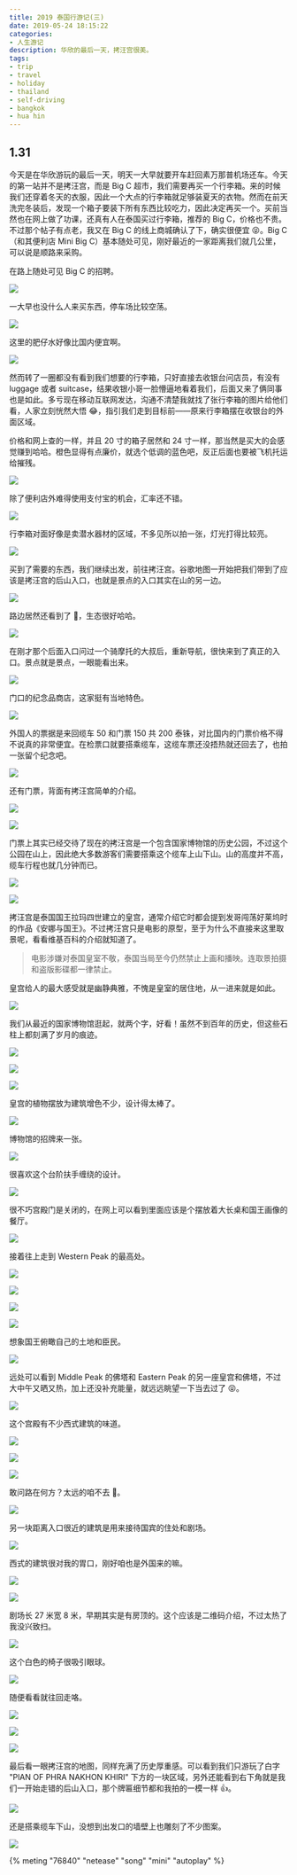 ```yaml
---
title: 2019 泰国行游记(三)
date: 2019-05-24 18:15:22
categories:
- 人生游记
description: 华欣的最后一天，拷汪宫很美。
tags:
- trip
- travel
- holiday
- thailand
- self-driving
- bangkok
- hua hin
---
```




## 1.31

今天是在华欣游玩的最后一天，明天一大早就要开车赶回素万那普机场还车。今天的第一站并不是拷汪宫，而是 Big C 超市，我们需要再买一个行李箱。来的时候我们还穿着冬天的衣服，因此一个大点的行李箱就足够装夏天的衣物。然而在前天洗完冬装后，发现一个箱子要装下所有东西比较吃力，因此决定再买一个。买前当然也在网上做了功课，还真有人在泰国买过行李箱，推荐的 Big C，价格也不贵。不过那个帖子有点老，我又在 Big C 的线上商城确认了下，确实很便宜 😝。Big C（和其便利店 Mini Big C）基本随处可见，刚好最近的一家距离我们就几公里，可以说是顺路来采购。

在路上随处可见 Big C 的招聘。

![](https://vq4e3q.bn.files.1drv.com/y4mtTortiduXFRwFMC1Xx86C6brkLsP_MCa_0u0EecnoTY9wjbhisez7x2ueYyW5fXhIBohLBVmql6KH9cDb7TkJMrIy0OgKIxMleTVKRT8JCHOfDTn728m5Czvh0y5iblCvv2Bu-ad8Mfm3US3oIKHvNTrgkOgs9R2DZ3YWPGONhRnD91nZEHNk2m5bZpbKlwnVn8_XCkrU4HMVPZprKJjKQ?width=1512&height=2016&cropmode=none)

一大早也没什么人来买东西，停车场比较空荡。

![](https://vq4f3q.bn.files.1drv.com/y4m7Vx9ZPWNkP2Xz8p-rs656R_6paBcNKj-SCnu7_Lh0fhJBvkOrJY1zKKc9vJ9zX4HqtpfKisv8VjVBsEWzHKio_uEsbcY0vFN_3JtclZUgU4z8x337wlyEdF5nxnkzsQ7EYZ0Z6P-rwJUr7cnorxI4evXEhV0eONKi82s4DtvubsBEcxPy8Q-OCrOVYNLDqYXSfc_lubDfjGSYrEU0UPlfg?width=2016&height=1512&cropmode=none)

这里的肥仔水好像比国内便宜啊。

![](https://vq4d3q.bn.files.1drv.com/y4m6ZO8tyKjd-x0mYo35lQrcVfPuLL89vlFEv6Tx6cnVzDgiF0Ue1GyaaIygCE7nqf55vRsLyXLF-fxkQvuAksyWTD38AuV0D72yBiWI6G9yBCQKj62HSqDmqhibRiis6ielXhWZ_bpPA4FflanPHy0e4yEetXsHN24KRIQjovAUIzuPS8Suu4YLEDtaxeeWy3NR5uXc7wr8I8tJm0aRuTa7Q?width=1512&height=2016&cropmode=none)

然而转了一圈都没有看到我们想要的行李箱，只好直接去收银台问店员，有没有 luggage 或者 suitcase，结果收银小哥一脸懵逼地看着我们，后面又来了俩同事也是如此。多亏现在移动互联网发达，沟通不清楚我就找了张行李箱的图片给他们看，人家立刻恍然大悟 😂，指引我们走到目标前——原来行李箱摆在收银台的外面区域。

价格和网上查的一样，并且 20 寸的箱子居然和 24 寸一样，那当然是买大的会感觉赚到哈哈。橙色显得有点廉价，就选个低调的蓝色吧，反正后面也要被飞机托运给摧残。

![](https://vq4c3q.bn.files.1drv.com/y4mM4u8Q5qeC96hjppJuPirsQfnlRdA5bC-H8mltJiLqrh5YJGM1qMxs-B-uMJ1pfaqsLWiy6zGYePGpbnx7iEvvfgaMZyp3zWMNJeYtAvzx8Jt5_m8jYwVWxfybMLPHI1J7Znc1JirelrP0kHDPlJvHP_jJwUDmw38M3a32pvyDLGZ2dYP0ugkoNRXa6bPPr5Uv0i__5mqLSO7nIucQ0UhgA?width=1512&height=2016&cropmode=none)

除了便利店外难得使用支付宝的机会，汇率还不错。

![](https://vq4b3q.bn.files.1drv.com/y4mqjZMXFNwHG84T3UKuatVWkyy3zro9udWJMU1N-UVg4gP8WelCtkvCK0cFJKxOoTQhukHwiz8hLf7UbSOEEB4fYsVKNIHl2zcBFZZm1hT9L49cnKdXQBuL3BkraCJE4ZiLwm9LbL1DrmWsQC_hIE2umXobsEW5V2es4sPpAiUpQn8LbhGOlt0SbIPpIZD-tjqCF7vKRkpMBYHxOZyVC1_gw?width=1512&height=2016&cropmode=none)

行李箱对面好像是卖潜水器材的区域，不多见所以拍一张，灯光打得比较亮。

![](https://vq4a3q.bn.files.1drv.com/y4m6zmRllG42D0uAmdgJ3FbITqKtQXCQtgHW59WO9LCG0oz5p3FHKpJJ8iPX3aII-0_mI51fx7j54GL1mkXsuZWS_YDXvj98p12NfVCNIjeSxgKQf9lpBjbz7KhNeWDjl1sEI8bIvHuBmBXN1JdzfPr7mtQQFb61lZ-ofCgvOV-Ucid1kgWdpoGq-drnvtWrjhq3DHU6pXF6dBJ2No2FTWQyw?width=2016&height=1512&cropmode=none)

买到了需要的东西，我们继续出发，前往拷汪宫。谷歌地图一开始把我们带到了应该是拷汪宫的后山入口，也就是景点的入口其实在山的另一边。

![](https://v64i3q.bn.files.1drv.com/y4mzIM91DfRP2kxSVOtEENwpoewmUyi5Tx94JcYACI_14kr_fx330szF3fRPVMe_zuebkM_OwXfkRwh_Ee_JG6PXM4oKdW9II2gbD62D7WrwwrQMSkIuinKY2IVmTPM2wms9mra_ScJErNbP4Z5j7aV1f_0StRTLQLX2L9W9ifaS05uwCuskK3sPeRjaCLi83ZPHYSF4BSoTPqYktlJCOlG6Q?width=2016&height=1512&cropmode=none)

路边居然还看到了 🐒，生态很好哈哈。

![](https://v64j3q.bn.files.1drv.com/y4m5EUeUj-bI3hfIHaSCJoKCXEEoDvfWb1B4fe-dgOe1zkl66gxXbdiYyRGbZ--a6NHcjmZ7Xf-enMKVK_PLc58X6ldh7Fb5ypBfIghJ0QIuYZXIVUzbsuFZxWdRoTEGDPWzpiO677DyudhTQRL2anf-njv7_uCJsK-tuX594_u-CwmqQqXEMTzgay37zCKqrPJX6DSupSkm0rKNXZU-mTckw?width=2016&height=1512&cropmode=none)

在刚才那个后面入口问过一个骑摩托的大叔后，重新导航，很快来到了真正的入口。景点就是景点，一眼能看出来。

![](https://v64f3q.bn.files.1drv.com/y4mnnMNlVsm-x48VQ3QCpdW2MgB-NQgGfx8C2zhfeCDwAQElE1BulAOeANDb4vEw_SjM8KEFvnsrIiTtJu6uxPhphZP78mheONONd_ZlSQeavhSGl-BiWW0Eehry9Bi1KEYyH6eZIn3huWas017Q_Ka8S8h8RNWgA13Ok6lvbBsIwSCHVjaXEF8gt-kB5TD8iPn4MOQiSbs6Dvf5zg0J2qsug?width=2016&height=1512&cropmode=none)

门口的纪念品商店，这家挺有当地特色。

![](https://v64h3q.bn.files.1drv.com/y4mLGOSMp1eSK-5B33FZWweUVsM4NMxe7aw1sVGbbtawEnTt2M5c1zZQfn4dkty54lt7ZCy_AOWbETuGdyJC9toeJBqTtaFmIPL_1itUUpNgIEdsKGmoogfA1o-2LnGDiAvqd8Gnla_QiOIYXXD0yzU_D8sszv8XswekLU0Qvq0IVoa_qgbLQqOPT1AddkhYwemXgWK1h0RUmtNB5O1pBQSkw?width=2016&height=1512&cropmode=none)

外国人的票据是来回缆车 50 和门票 150 共 200 泰铢，对比国内的门票价格不得不说真的非常便宜。在检票口就要搭乘缆车，这缆车票还没捂热就还回去了，也拍一张留个纪念吧。

![](https://v64g3q.bn.files.1drv.com/y4m1VMR2uF69qKLAJCzdXBG73AIMUjdS_xHxE6E-pnQ4IJbgMe2ZNutrKJmGexmNSQmUQ0hXkpt6PF5dSd4FoJCpRKMpK7GbGXMTGI7lEeLKsD7a_fNfZE2lV6BLvTrJ4MoHaguK8s_6XddEl8-ZTLd1C92VTiWxJPq4G3Mc_G4pC4aVLzFkyDcAVALEisRlJYEMSyRXVcMkUSh7ouCezoNTQ?width=2016&height=1512&cropmode=none)

还有门票，背面有拷汪宫简单的介绍。

![](https://v64c3q.bn.files.1drv.com/y4mLxnxQIzgF5csya8Z-KwjmIwaN2N4w632d3Nt35zMGywuUQxEUAbeXACX7TulhHUrvHz6ITtz1GjVKvHHa49RKTYViaSkrMirBWUYkZedUOyvOdXOEeLftGwaq7x9hUGsrWMGtj1UFhXJ_G__BygqqUfb0_-wOPiaB7NDluGjp32hsoElZA5YbCtvKv4DebES6J_SoIOEqh7YdsTwdJx9vA?width=2016&height=1512&cropmode=none)

![](https://v64b3q.bn.files.1drv.com/y4m2cCR4UnTbggRhj_enaUp2cWg56MysiAXAPPLydNq4BvBL7rizcWHXwQgLAbItfkLjbiARWeevs9sjvLh-hKoYsRC_K-e8sEMC5r58Npqxdv1sxFlDoUmgGurKVenhsxTfT7FcF80Otej8UVpOpDQem6QLNv7M09VuA8JVjw2UQodUgOTZ6jQTzbzbh8nFOu4o6AE5ycBFOALIAkuAjAYxw?width=2016&height=1512&cropmode=none)

门票上其实已经交待了现在的拷汪宫是一个包含国家博物馆的历史公园，不过这个公园在山上，因此绝大多数游客们需要搭乘这个缆车上山下山。山的高度并不高，缆车行程也就几分钟而已。

![](https://v64d3q.bn.files.1drv.com/y4m3U6Y3mXZDpjhnSAfc-4DW54AjO4Bin05pqtjSQT_UUhkrBqGXmYIC-XKwxwvColMvcy9LptwwnqOdQsROP20vEgVIcJUerIhThgqI-xHLOTFpdN4gTWBqq9QSAsKzUFZH6D2W2AzykooowNcTkyFv7qFRv2zJri6aqW9T6L_tUjB41ticwvEXN9reEoGIKuAp9V6gPocQcWCG9HkyiGwCA?width=2016&height=1512&cropmode=none)

![](https://v64e3q.bn.files.1drv.com/y4m_hQyIBC-VEOj14lUguOmfPmLFojGGPeA9a_rnl_ouuwXsvmgy2tw1YSe46ZuKRSy_Qr646HXjDuX3IqUeIaCeorsQYT9U0nVtljeOB1BTbe-Ri7g8kDjAfXTbzhc2X8-SCbIJ8g-V8GooDcXSA61s24SbY1aoAkuyTMkcrLGlbyzVcDOyv5aQFhwn-G7_TzIdOZt_BlVi1yuCQRiwpFWaw?width=2016&height=1512&cropmode=none)

拷汪宫是泰国国王拉玛四世建立的皇宫，通常介绍它时都会提到发哥闯荡好莱坞时的作品《安娜与国王》。不过拷汪宫只是电影的原型，至于为什么不直接来这里取景呢，看看维基百科的介绍就知道了。

> 电影涉嫌对泰国皇室不敬，泰国当局至今仍然禁止上画和播映。连取景拍摄和盗版影碟都一律禁止。

皇宫给人的最大感受就是幽静典雅，不愧是皇室的居住地，从一进来就是如此。

![](https://wk4i3q.bn.files.1drv.com/y4m8FeU1ypDkTdiPBm-6Mh8nGsXDLMwcEYGV8VHq2A8W3jJiWM48hTFulyTYcQrJc04f8dA_lIGKUxVPXfUWrcb0mQwRuW8TaltRMIaAcxWvzotYW9Vpgx1E-4EOoXY6AmAsWf-anIpPiLHq1-b4JPTU0Ba6wTfUewi_Bo02sVgJ9Is4nNF14vpTGgq9zmaI84O5UBwlSchQLttOd2-M-G8-g?width=2016&height=1512&cropmode=none)

我们从最近的国家博物馆逛起，就两个字，好看！虽然不到百年的历史，但这些石柱上都刻满了岁月的痕迹。

![](https://vk4nja.bn.files.1drv.com/y4mzBLGnQ7HBRpko_fLjIoyHZoB9JdQNt6uAuIQdP0Fn8aPK9QgPFEYKRGkwbO_1T8CjvbU59EYRYQxS741ZhLrlFoMffZlCUZkAIwstee_MoFSiPPc_-UQVKA-2TKHzFB2uCvYne2kk5Zo4rgHPkzvgqkJ2xInqZfCuEcIzVeWNTmZ5_5rG2NJ6Ivx7mi-kBO5XEnFXfU1fumtcFoLHgXFVQ?width=2016&height=1512&cropmode=none)

![](https://v64a3q.bn.files.1drv.com/y4mujaU78sLsqpIpSh6--5iWXgsV0u6ZRLUVTCRj4zSq7BYiZqOuS5_T5GptBiiPr1JbdJmooXpK2_zAFwvCRkLLtqJhyusLWh_wtIlMwOgr446rkrky_7vD9LAW1Z5ht9I6zQmBx-d9J3TiP1BSlZ97K31Kz3YDHs6u3SSrm9Qy9WEkJsKFub0xYSa5EHpem1f-TS7JFOZf6CPkOF_x-N9kg?width=2016&height=1512&cropmode=none)

![](https://wk4j3q.bn.files.1drv.com/y4mmbu5coNEFywQFYpG08bCacDhJQBa0P1jj5kP34FKkP-DTmGzsPlayyoU4UMeSwAmGtgDXNPtn1GqUppJlgf9IjcXDabfMnKmcb0JbO_ax1JnM76HklJYNQDj9QsKB68g5bZogKJW-p9H-0FwjjP0UK08agJGvRt621gk95bHv7xiMOrt_a66k2jglyxMjakPQD-qiZulMkMnGq-UTJ_NeQ?width=1512&height=2016&cropmode=none)

皇宫的植物摆放为建筑增色不少，设计得太棒了。

![](https://wk4g3q.bn.files.1drv.com/y4miHO02rqJ49spfFmlUbAxCY86oAr-91cfpSdjgeLHoVPuSnr7zOtmTlXd_I2x3qeOCtNjDrY5Or84kBIIthzpP9cRzRU5LYsgXAMf5ynBO4b-DC_xfrNr726Asb0qsi-mUH_dduIydcdpDSW_ljMayNcpqPkuyqSfEZlZIE4LROhUjcQvG2b_qc_NX8-rPBUbjeELlCE_YGl8pLkJ2x05Sg?width=1512&height=2016&cropmode=none)

博物馆的招牌来一张。

![](https://wk4h3q.bn.files.1drv.com/y4m9JkUIOjHr-f6HYQA7OAh_afJbkagcE_QXl_VsccaEmisgNvQyYlVJ2PkY5jl0iDYdb__IrablEMJJUpDuyj3Ad3-Ae8uyCRfPpWwWewBHRyK82obbge5hScVZLzTykhuM8fsUrUHsTwINJO8dmAKG3t0MZn2w8kALp1qZPIm6Rue6mZ5yn4pTJ7WQ07OXzvXHmLUEiLNx5joQOcRFYmuTw?width=2016&height=1512&cropmode=none)

很喜欢这个台阶扶手缠绕的设计。

![](https://wk4f3q.bn.files.1drv.com/y4mITRHWfmLn2RPoOv4HeSC3Z1BL8ltIXsmlzajrrP5QjGD56ihRn6OethfNwn2yQf1BV_2gxitMXDBdcxqdzD2CG7P23_nwDmOQgQVMbagSN6YsUNV4ba6uhWwKXQ78CpuZ4_SqXhuMeiU4iGbjEers0_JhioLEdr-yh69tn5PpAzUCKj-6UuGmPg7qmW8aLuLfY1Plzf2xkmxZM0kgm4LWg?width=2016&height=1512&cropmode=none)

很不巧宫殿门是关闭的，在网上可以看到里面应该是个摆放着大长桌和国王画像的餐厅。

![](https://wk4e3q.bn.files.1drv.com/y4m1u0iv7X4wuxwlOaljXKYQuVlCVezZbCX9prGa6uZuQZncNTe1sQw8cPuyletdOGkNxvXgjiKD6fj1Q3HqO7w55oAQBRi5RHPUn1VVrY_6I3f7Oa2njysiMBrb8To1WAXEQOUi0pDD4LzbKkNuaNIAeEtmSS0hqZKXCYvdL1vPc-LDNL8IZUXX4mlLdQwcIcxiS9LsxYDAUgEL9Oagzpk1g?width=2016&height=1512&cropmode=none)

接着往上走到 Western Peak 的最高处。

![](https://wk4d3q.bn.files.1drv.com/y4m3hP5Sbfi5J1jCGRJIFo_b9y0XsW4JNOGzuRbKkexlgevGPfcgIGENFk2JWHBXAEekijBc6e8HkUyHi0DvTq78FJL71C_iceuqOUbP6GjbKn3VvhGmL4jxDXCwqryCLOhPu7qrftqfOAN4dwhWicDNPcJkf4NlheU3KfDgTtKpOkBaFbiEzRaCdZno_wE4usgbNXpUqo2WFwU-Iy6z-dv8g?width=2016&height=1512&cropmode=none)

![](https://wk4b3q.bn.files.1drv.com/y4my8V7WVbQ63q9nmNwfgsQyoc94rZ1TxmZ07fdHJxTYRM93shNicdCCWeXraCl2AV3-VgwxlOKHuWcl3xVxGBD4yCN6jLYWIGiLzOo13m4M4Pkm7CFFuy1_VariEpad_zlzozp_RWreWQpLhCTwC9TknkvH5QQxxtTgGE57rEsrchetkyWGlIAdcDKSnqFNocqlHhtO68xY1PX6Df9lBL0Qw?width=2016&height=1512&cropmode=none)

![](https://wk4a3q.bn.files.1drv.com/y4mz9dTNWiVl-VKvZWlJNyuyUMe1HFOxcDycK3WLoKD27g3BOTSfmkLXXiGoJpLdBhdECnE3jBa5r0kFuupo5y81zav1wJfryg8VhVusTjCHNwCmmB8kiWuLHOKqJa50C4aJYJ7fiBIkbIC9p59UsiDqmVZaSs5Ci6gRKQatxgKvN_GedVzp2cjCPt1jX6fvehTurnhN41RTTYP9vKCN8_6Ww?width=1512&height=2016&cropmode=none)

![](https://wa4j3q.bn.files.1drv.com/y4m6e6n2i9Qyf6poxRjaSoQnF_Jd7ERlSo1xwmUivwHJOQdD-REtUQJg7OWy2Lb72SQySKkOw83SqKKTfdHVutNfuT18TNpPlzPoLWLBIWJxY-H7RNP_KOnLciQUoVGxGOyuQfcgUTrTtGz5K63lxeJo1ZOipDPHJ8is4fCmIBooKDWM_u7lPwYkpZqp1Srs-e7DAc77wQEF_-ulzpEETO5dw?width=1512&height=2016&cropmode=none)

想象国王俯瞰自己的土地和臣民。

![](https://wk4c3q.bn.files.1drv.com/y4mcfjSIpwSz_jENbuSF5lCW3q53MnSR8tS2GuhWxRSlXYUx_ks930MVH4OgzXrBz02rLpwkzxmFja3JlZtRewczB6Wd_vZKkRNWaEHO9UAlqN6F6UAk_2Q3kVcoWMiv-ZNexs5mkFjtcK-geQULlVb7N6sIQ2FALSIiGKZ21cSJJOGL0Zu0riLoUYwhcaz52FUcAkhZqFvQ57NVNQazqwfSw?width=2016&height=1512&cropmode=none)

远处可以看到 Middle Peak 的佛塔和 Eastern Peak 的另一座皇宫和佛塔，不过大中午又晒又热，加上还没补充能量，就远远眺望一下当去过了 😝。

![](https://wa4i3q.bn.files.1drv.com/y4m39uHt3eXRzr4txr4VhAbdLgFgDo8C9nptNLQN9yadGY5-qd2rE9nn1AQmB5yrzK72BPe_nWxLFhE1ewtSS3Ncm-3RspwvJYAgQACAUv4-9GHBhD2bnBr8MFjHGIkLEdK2j8PS3NJ2a0jcyT3PopYUyKPK-09jA4xIOA0TeIx0icoaHCY-vFc5ZRAOfthlmi1y0L7ART6ntYC4tq0s1KkCw?width=2016&height=1512&cropmode=none)

这个宫殿有不少西式建筑的味道。

![](https://wa4h3q.bn.files.1drv.com/y4mbgQVNR6EaOUcNdXyoc2kTaHPMsmNez7E65qGBkbWqubHi4vsEYK0AqBDdL6x1hCzbBttequxJHLwYGbqj7MgHBqOLKtEzTL_qFR5KrN8L0llMUE35FI9pL3czN73Ce7TS7GMuopg5yV7bD-j0vjRMBBv2xIQqJDZE-ButSrZsAg_2QSJtZrh69vquHg6S8PsmdIuMwWN_A6f1UgYENDKHQ?width=2016&height=1512&cropmode=none)

![](https://wa4g3q.bn.files.1drv.com/y4mw-vg-pv3LW33jFs55ANXdaeFApjdMmgsGwrrJ3TjGTi5vlrX9eSK-OYX-ININEBHAeCwlfGaFMyy_04-ucDDGSRy8N98SbXmeccid7xR7dK2NqsD5vS3n9EPhrtVEy-rvVAy1QCn8ZzeqSO3dCkbpKVnPCvHNzobOTn0zmrPLUwIWihHLEPhB9kLEuag1p4azj2_bAHWz3gvt9JjWdCwlQ?width=2016&height=1512&cropmode=none)

![](https://wa4f3q.bn.files.1drv.com/y4mFvmQ0Z1gn3z_b3rUUjgtUNgFlbSRLcd3_c3KicqAHdtsPg38B_g_ih_yfqokEkccyhUJcQV4oDmSWdzP-f4jISbHXx-GIh1prQ-YoxLVQysj9xdRaG_uvJt7ku5o6JkSx8uwShoBEiel6aiwUQUSV28OUKvVMxngUwQCcUbb5EhQN7etVjAmPHieJ8s4vXYUFJ1sF_UiBvmGZ8Sal51X4A?width=1512&height=2016&cropmode=none)

敢问路在何方？太远的咱不去 🙏。

![](https://wa4e3q.bn.files.1drv.com/y4mH-j0yYadCgnHwtd8TuEMD2CLZYiJa1qqHSME83O3rYZ0GKQbs3bwYl7wBspeIXIWzxrHvM1V1XB854bEWpfFHUDvaIpTOgG-gBwR136Pder1LS2xZ82V_GZkC5VAJBRaeGGi_MICTX4Ml-VdAPXxTVW-n1mID7flsaXWF6a6dFaSdDykARQgzn4TNkppK56GfX3G1TgqxPJYL2tdxJtVtg?width=1512&height=2016&cropmode=none)

另一块距离入口很近的建筑是用来接待国宾的住处和剧场。

![](https://wa4c3q.bn.files.1drv.com/y4mY7bLIhlFGLDe0q-0gBOY9EbemeKeubpmpXOBMZoaUtaGQRao9N_GOcc5ImmMG92s9Ns36-zH6U-Z1aZ9RBmSZc4NrcVukREvXyBJCGDLkxLG969PfA9i4gDsr6YtUC4586EP1-Z14Y9P2QG89Y4Ru4mlihg2gCfrpAIlMkMMuPxh3PP47iju7WS2hNOI37Xt3_RX7figQc9NJykGvafJAQ?width=2016&height=1512&cropmode=none)

西式的建筑很对我的胃口，刚好咱也是外国来的嘛。

![](https://wa4d3q.bn.files.1drv.com/y4mzbzdjoTw7CoyoKVtAIuusb0YQkizfkKd6F3VtSaYt0gADghIXK45ftblgRqb-3j4gesKVCBJvHPyExCNGNTZDO7cf21iUGKHsKxPaUzp22O12hRpxLOAIvnx0aM1UKnQyX7RTadTjNNsJC-SfNQ6Rh5kFTLLqxybhurEL7AB4vwKKfdL1nV-qCQuA82e5cBrcb4DI1v7MT-Uony9OfVCAg?width=2016&height=1512&cropmode=none)

![](https://wa4b3q.bn.files.1drv.com/y4mTnT0vSWEF2pmqTdB9oyb7IfUhdDJ2zYeRU2VJ8krsDxZJfLNigtEFFJK1Swz09RLfEnbzOk1_qIPaoulCL3BbBR45jerYLPooA_yScPrPXO_MGYSsY6CGExGsNIcTpQ-rhPHMzV_doVUa1P5Thv8RpJ95grUvwZ3OXE2dM07Z6ND-knmA7E5RB42pQgDjgiRQBKdWHEM3N_V-oo4xeEcuQ?width=2016&height=1512&cropmode=none)

剧场长 27 米宽 8 米，早期其实是有房顶的。这个应该是二维码介绍，不过太热了我没兴致扫。

![](https://wa4a3q.bn.files.1drv.com/y4mw3U1Zqp3OXnvhE5K4A8rx91e6KjDgIMvm95tnlbJUUtUfXqwblMkuSPYrpfJg8g1EmWSPPwGRBugg50-0DVeKksbtuILfqHnduFtXVmrc55TnMEDMbLttHylTuD2cPnnCUzlbmyqS1UAGecxupFI5pK85ubAmZXae65XvkapJVZQ0UytSTKZ25dSZb5CKLqhWgW3F0INGngpv3I1XvFhmA?width=2016&height=1512&cropmode=none)

这个白色的椅子很吸引眼球。

![](https://uk4pja.bn.files.1drv.com/y4me_KJ_uKCCzWWnlv5G-FwoqxaSI0qQmhMWiE46N813xVpWjcVROZ912i7DZFm4aItBfN6oCy57xqClbyp68CDvQrVdcvTs_UBYtIesfFN3I7YelvWC2b-PbeWUkFcIp4DmM3MNdqiIr1gdI9ZOvSM9dbNOAX3MIALmKIsKx1YFr7dl85mwQVaXIY7sOq_TDOHyaq-Hp7-wSNExDeG_d-hQQ?width=2016&height=1512&cropmode=none)

随便看看就往回走咯。

![](https://uk4qja.bn.files.1drv.com/y4mAxBw6qR_I29esyubTDUg0xV1802d09tN1cp5BcxMi3vRJuq0V6CGZcYvV7fE5yKAjbfmW-OU9sPWbNqwzBQFLlNm1XFv1_QVVIUTTyGT6qwZC09S5ER1IEkGJje4KR36bPr9WSN1PAdFcpkYu7pM77cz4tJoeHDGnP7qulxAA-1dF9TqrYqk7FZ92RNzY2Qy0w7UQTOnJ5Chm5khmNwTKw?width=2016&height=1512&cropmode=none)

![](https://uk4oja.bn.files.1drv.com/y4m1NUf7OMoLV38Oer0yhkqG929-fAwo4poESZfM3OGsJ_F0M5gopUZ-ej_RSzca8-podQrolnZazuiI4CTMig9CaR4dGRtZfmMVOgiPUSmEhUebDlDRXb5uptmdxh395DmYncqh2Kh51d1zFEITsfPbcHdzCgp4gUx2B5wx1x3P0OnT-YqgxIcJFMXqr5tDxqO_tRH5e1xy0JfCZWxPwCo8A?width=2016&height=1512&cropmode=none)

![](https://uk4mja.bn.files.1drv.com/y4mRxJh4dMewebp8UigH7YO1DCZcopO2o5v0fFlf0ze_1D1T1brrZ5XiUlnEsG3ZOl6DBGZZvqtgIQBbdQGd7A7RxlPDN5Jzhn6TosLNU3zvqGzFcOf6AXIo_AN88hKrasiOvHArZanX1cQKIWJg0BeUAnC2fjFJmBnR_RAZPxFslDIYOF25H7jdMbAUcYQtPA-Tt3Z9rCCLi1gHPGxy7WA2g?width=1512&height=2016&cropmode=none)

最后看一眼拷汪宫的地图，同样充满了历史厚重感。可以看到我们只游玩了白字 "PlAN OF PHRA NAKHON KHIRI" 下方的一块区域，另外还能看到右下角就是我们一开始走错的后山入口，那个牌匾细节都和我拍的一模一样 👍。

![](https://uk4nja.bn.files.1drv.com/y4mwsS_igL9KxI_dhp5WI0VUYHtbbbUzWiJmiPbh-biCcX8zBjFjz_lzNIkX3RR1oUzbVG-lf98V3Aq6hLkNl-aJ-wRsHl-epT4XSg5W2OVfbBOjMS8iItmjZLWVsmed6VpoEBfj9GxUd-wpR3IcrxFRMaxB2RkX-k03n3VLXg3kRZlCyaMVvuSZd87_D0kxYhW1Ig-bBikataH8sYbQIy3HA?width=1512&height=2016&cropmode=none)

还是搭乘缆车下山，没想到出发口的墙壁上也雕刻了不少图案。

![](https://uk4kja.bn.files.1drv.com/y4mD2XQxxQG8pfsa9nTlqSpnhEsTFWRem6mDKV8lOKglPV1q2aSXVnWDBTDupT6iYrUdgs--sXwNC8ZnFvmWYLRQ66F7guvK2L0z_C5NTyqLutibCpXJWHgnobbyZA0dTMAtFrQPqLPqGmRtlwCbMamlyH40zm0JBPmvYElcvXzsRt9hxLpJdLntcr6IUAqn4cH9lfieXvEfwu3CuA5zNW2lw?width=1512&height=2016&cropmode=none)



{% meting "76840" "netease" "song" "mini" "autoplay" %}